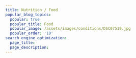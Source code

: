 ```yaml
---
title: Nutrition / Food
popular_blog_topics:
  popular: true
  popular_title: Food
  popular_image: /assets/images/conditions/DSC07519.jpg
  popular_order: '10'
search_engine_optimization:
  page_title:
  page_description:
---
```

